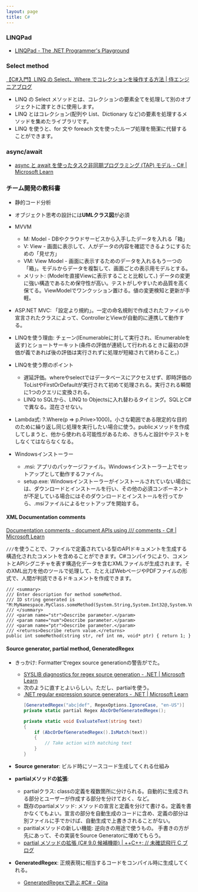 ```yaml
---
layout: page
title: C#
---
```


### LINQPad
- [LINQPad - The .NET Programmer's Playground](https://www.linqpad.net/)

### Select method
[【C#入門】LINQ の Select、Where でコレクションを操作する方法 | 侍エンジニアブログ](https://www.sejuku.net/blog/47172)

- LINQ の Select メソッドとは、コレクションの要素全てを処理して別のオブジェクトに渡すときに使用します。
- LINQ とはコレクション(配列や List、Dictionary など)の要素を処理するメソッドを集めたライブラリです。
- LINQ を使うと、for 文や foreach 文を使ったループ処理を簡潔に代替することができます。

### async/await
* [async と await を使ったタスク非同期プログラミング (TAP) モデル - C# | Microsoft Learn](https://learn.microsoft.com/ja-jp/dotnet/csharp/asynchronous-programming/task-asynchronous-programming-model)

### チーム開発の教科書
* 静的コード分析
* オブジェクト思考の設計には**UMLクラス図**が必須
* MVVM
  * M: Model - DBやクラウドサービスから入手したデータを入れる「箱」
  * V: View - 画面に表示して、人がデータの内容を確認できるようにするための「見せ方」
  * VM: View Model - 画面に表示するためのデータを入れるもう一つの「箱」。モデルからデータを複製して、画面ごとの表示用モデルとする。
  * メリット: (Modelを直接Viewに表示することと比較して、) データの変更に強い構造であるため保守性が高い。テストがしやすいため品質を高く保てる。ViewModelでワンクッション置ける。値の変更検知と更新が手軽。

* ASP.NET MVC: 「設定より規約」。一定の命名規則で作成されたファイルや宣言されたクラスによって、ControllerとViewが自動的に連携して動作する。
* LINQを使う理由: チェーン(IEnumerable<T>に対して実行され、IEnumerable<T>を返す)とショートサーキット(条件の評価が連続して行われるときに最初の評価が義であれば後の評価は実行されずに処理が短縮されて終わること。)
* LINQを使う際のポイント
  * 遅延評価。whereやselectではデータベースにアクセスせず、即時評価のToListやFirstOrDefaultが実行されて初めて処理される。実行される瞬間に1つのクエリに変換される。
  * LINQ to SQLから、LINQ to Objectsに入れ替わるタイミング。SQLとC#で異なる。混在させない。
* Lambda式: ?.Where(p => p.Prive>1000)。小さな範囲である限定的な目的のために繰り返し同じ処理を実行したい場合に使う。publicメソッドを作成してしまうと、他から使われる可能性があるため、きちんと設計やテストをしなくてはならなくなる。
* Windowsインストーラー
  * .msi: アプリのパッケージファイル。Windowsインストーラー上でセットアップとして動作するファイル。
  * setup.exe: Windowsインストーラーがインストールされていない場合には、ダウンロードとインストールを行い、その他の必須コンポーネントが不足している場合にはそのダウンロードとインストールを行ってから、.msiファイルによるセットアップを開始する。


#### XML Documentation comments
[Documentation comments - document APIs using /// comments - C# | Microsoft Learn](https://learn.microsoft.com/en-us/dotnet/csharp/language-reference/xmldoc/)

`///`を使うことで、ファイルで定義されている型のAPIドキュメントを生成する構造化されたコメントを含めることができます。C#コンパイラにより、コメントとAPIシグニチャを表す構造化データを含むXMLファイルが生成されます。そのXML出力を他のツールで処理して、たとえばWebページやPDFファイルの形式で、人間が判読できるドキュメントを作成できます。

```CSharp
/// <summary>
/// Enter description for method someMethod.
/// ID string generated is "M:MyNamespace.MyClass.someMethod(System.String,System.Int32@,System.Void*)".
/// </summary>
/// <param name="str">Describe parameter.</param>
/// <param name="num">Describe parameter.</param>
/// <param name="ptr">Describe parameter.</param>
/// <returns>Describe return value.</returns>
public int someMethod(string str, ref int nm, void* ptr) { return 1; }
```

#### Source generator, partial method, GeneratedRegex
* きっかけ: Formatterでregex source generationの警告がでた。
  * [SYSLIB diagnostics for regex source generation - .NET | Microsoft Learn](https://learn.microsoft.com/en-us/dotnet/fundamentals/syslib-diagnostics/syslib1040-1049)
  * 次のように直すとよいらしい。ただし、partialを使う。
  * [.NET regular expression source generators - .NET | Microsoft Learn](https://learn.microsoft.com/en-us/dotnet/standard/base-types/regular-expression-source-generators?pivots=dotnet-8-0)
	```C#
	[GeneratedRegex("abc|def", RegexOptions.IgnoreCase, "en-US")]
	private static partial Regex AbcOrDefGeneratedRegex();

	private static void EvaluateText(string text)
	{
		if (AbcOrDefGeneratedRegex().IsMatch(text))
		{
			// Take action with matching text
		}
	}
	```

* **Source generator**: ビルド時にソースコード生成してくれる仕組み
* **partialメソッドの拡張**:
  * partialクラス: classの定義を複数箇所に分けられる。自動的に生成される部分とユーザーが作成する部分を分けておく、など。
  * 既存のpartialメソッド: メソッドの宣言と定義を分けて書ける。定義を書かなくてもよい。宣言の部分を自動生成のコードに含め、定義の部分は別ファイルに手でかけば、自動生成で上書きされることがない。
  * paritialメソッドの新しい機能: 逆向きの用途で使うもの。 手書きの方が先にあって、その実装をSource Generatorに埋めてもらう。
  * [partial メソッドの拡張 (C# 9.0 候補機能) | ++C++; // 未確認飛行 C ブログ](https://ufcpp.net/blog/2020/6/extendingpartialmethod/)
* **GeneratedRegex**: 正規表現に相当するコードをコンパイル時に生成してくれる。
  * [GeneratedRegexで遊ぶ #C# - Qiita](https://qiita.com/kurema/items/068385ba2f8bbe3858e1)

